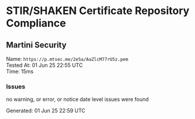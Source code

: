 # STIR/SHAKEN Certificate Repository Compliance

## Martini Security

Name: `https://p.mtsec.me/2e5a/AaZlcM77rU5z.pem`\
Tested At: 01 Jun 25 22:55 UTC\
Time: 15ms

### Issues

no warning, or error, or notice date level issues were found

Generated: 01 Jun 25 22:59 UTC